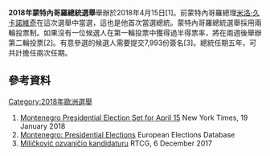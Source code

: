 **2018年蒙特內哥羅總統選舉**舉辦於2018年4月15日\[1\]。前蒙特內哥羅總理[米洛·久卡諾維奇](../Page/米洛·久卡諾維奇.md "wikilink")在這次選舉中當選，這也是他首次當選總統。蒙特內哥羅總統選舉採用兩輪投票制。如果沒有一位候選人在第一輪投票中獲得過半得票率，將在兩週後舉辦第二輪投票\[2\]。有意參選的候選人需要提交7,993份簽名\[3\]。總統任期五年，可共計擔任兩次任期。

## 參考資料

[Category:2018年歐洲選舉](https://zh.wikipedia.org/wiki/Category:2018年歐洲選舉 "wikilink")

1.  [Montenegro Presidential Election Set for April 15](https://www.nytimes.com/aponline/2018/01/19/world/europe/ap-eu-montenegro-presidential-election.html) New York Times, 19 January 2018
2.  [Montenegro: Presidential Elections](http://www.nsd.uib.no/european_election_database/country/montenegro/presidential_elections.html) European Elections Database
3.  [Miličković ozvaničio kandidaturu](http://www.rtcg.me/vijesti/politika/186801/milickovic-ozvanicio-kandidaturu.html) RTCG, 6 December 2017